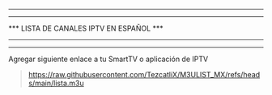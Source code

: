 *************************************************************************************
*************************************************************************************
***                        LISTA DE CANALES IPTV EN ESPAÑOL                       ***
*************************************************************************************
*************************************************************************************

Agregar siguiente enlace a tu SmartTV o aplicación de IPTV

> https://raw.githubusercontent.com/TezcatliX/M3ULIST_MX/refs/heads/main/lista.m3u
